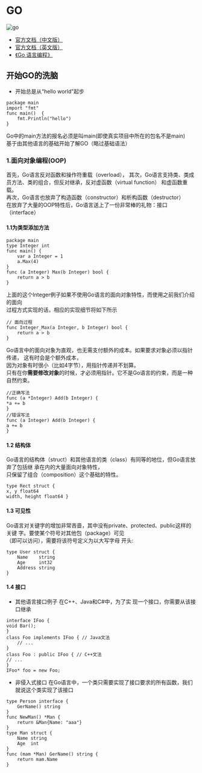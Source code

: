 # GO
![go](https://gss2.bdstatic.com/-fo3dSag_xI4khGkpoWK1HF6hhy/baike/w%3D268%3Bg%3D0/sign=555bbdf0dfc451daf6f60bed8ec6355b/3b87e950352ac65c5eb643ddf9f2b21192138ae8.jpg)

* [官方文档（中文版）](http://docscn.studygolang.com/)
* [官方文档（英文版）](http://docs.studygolang.com/)
* [《Go 语言编程》](https://github.com/KeKe-Li/book/blob/master/Go/%E3%80%8AGo%E8%AF%AD%E8%A8%80%E7%BC%96%E7%A8%8B%E3%80%8B%E9%AB%98%E6%B8%85%E5%AE%8C%E6%95%B4%E7%89%88%E7%94%B5%E5%AD%90%E4%B9%A6.pdf)

## 开始GO的洗脑

* 开始总是从“hello world”起步
```
package main
import "fmt"
func main()  {
	fmt.Println("hello")
}
```
Go中的main方法的报名必须是叫main(即使真实项目中所在的包名不是main)</br>
基于由其他语言的基础开始了解GO（略过基础语法）
### 1.面向对象编程(OOP)
首先，Go语言反对函数和操作符重载（overload），
其次，Go语言支持类、类成员方法、类的组合，但反对继承，反对虚函数（virtual function） 和虚函数重载。</br>
再次，Go语言也放弃了构造函数（constructor）和析构函数（destructor）</br>
在放弃了大量的OOP特性后，Go语言送上了一份非常棒的礼物：接口（interface）<br>

#### 1.1为类型添加方法
```
package main
type Integer int
func main() {
	var a Integer = 1
	a.Max(4)
}
func (a Integer) Max(b Integer) bool {
	return a > b
}
```
上面的这个Integer例子如果不使用Go语言的面向对象特性，而使用之前我们介绍的面向</br>
过程方式实现的话，相应的实现细节将如下所示</br>
```
// 面向过程  
func Integer_Max(a Integer, b Integer) bool {     
	return a > b 
}
```

Go语言中的面向对象为直观，也无需支付额外的成本。如果要求对象必须以指针传递， 这有时会是个额外成本，</br>
因为对象有时很小（比如4字节），用指针传递并不划算。 </br>
只有在你**需要修改对象**的时候，才必须用指针。它不是Go语言的约束，而是一种自然约束。 </br>
```
//正确写法
func (a *Integer) Add(b Integer) {
*a += b 
} 
//错误写法
func (a Integer) Add(b Integer) {
a += b 
} 
```
#### 1.2 结构体
Go语言的结构体（struct）和其他语言的类（class）有同等的地位，但Go语言放弃了包括继 承在内的大量面向对象特性，</br>
只保留了组合（composition）这个基础的特性。 </br>
```
type Rect struct {
x, y float64     
width, height float64 }
```

#### 1.3 可见性
Go语言对关键字的增加非常吝啬，其中没有private、protected、public这样的关键 字。要使某个符号对其他包（package）可见</br>
（即可以访问），需要将该符号定义为以大写字母 开头:
```
type User struct {
	Name    string
	Age     int32
	Address string
}
```
#### 1.4 接口
* 其他语言接口例子
在C++、Java和C#中，为了实 现一个接口，你需要从该接口继承
```
interface IFoo {  
void Bar(); 
} 
class Foo implements IFoo { // Java文法  
	// ... 
} 
class Foo : public IFoo { // C++文法     
// ... 
} 
IFoo* foo = new Foo; 
```
* 非侵入式接口 
在Go语言中，一个类只需要实现了接口要求的所有函数，我们就说这个类实现了该接口</br>
```
type Person interface {
	GerName() string
}
func NewMan() *Man {
	return &Man{Name: "aaa"}
}
type Man struct {
	Name string
	Age  int
}
func (mam *Man) GerName() string {
	return mam.Name
}
```








